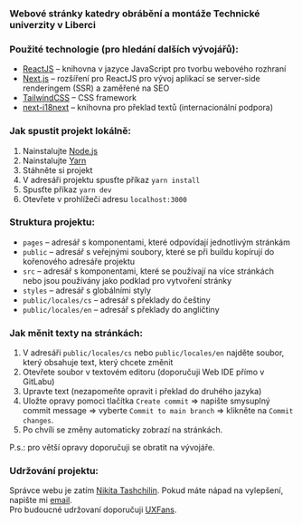 ### Webové stránky katedry obrábění a montáže Technické univerzity v Liberci

### Použité technologie (pro hledání dalších vývojářů):
- [ReactJS](https://reactjs.org) – knihovna v jazyce JavaScript pro tvorbu webového rozhraní
- [Next.js](https://nextjs.org) – rozšíření pro ReactJS pro vývoj aplikací se server-side renderingem (SSR) a zaměřené na SEO
- [TailwindCSS](https://tailwindcss.com) – CSS framework
- [next-i18next](https://github.com/i18next/next-i18next) – knihovna pro překlad textů (internacionální podpora)

### Jak spustit projekt lokálně:
1. Nainstalujte [Node.js](https://nodejs.org/en/download/)
2. Nainstalujte [Yarn](https://classic.yarnpkg.com/en/docs/install/#windows-stable)
3. Stáhněte si projekt
4. V adresáři projektu spusťte příkaz `yarn install`
5. Spusťte příkaz `yarn dev`
6. Otevřete v prohlížeči adresu `localhost:3000`

### Struktura projektu:
- `pages` – adresář s komponentami, které odpovídají jednotlivým stránkám
- `public` – adresář s veřejnými soubory, které se při buildu kopírují do kořenového adresáře projektu
- `src` – adresář s komponentami, které se používají na více stránkách nebo jsou používány jako podklad pro vytvoření stránky
- `styles` – adresář s globálními styly
- `public/locales/cs` – adresář s překlady do češtiny
- `public/locales/en` – adresář s překlady do angličtiny

### Jak měnit texty na stránkách:
1. V adresáři `public/locales/cs` nebo `public/locales/en` najděte soubor, který obsahuje text, který chcete změnit
2. Otevřete soubor v textovém editoru (doporučuji Web IDE přímo v GitLabu)
3. Upravte text (nezapomeňte opravit i překlad do druhého jazyka)
4. Uložte opravy pomoci tlačítka `Create commit` => napište smysuplný commit message => vyberte `Commit to main branch` => klikněte na `Commit changes`.
5. Po chvíli se změny automaticky zobrazí na stránkách.

P.s.: pro větší opravy doporučuji se obratit na vývojáře.

### Udržování projektu:
Správce webu je zatím [Nikita Tashchilin](https://github.com/aleveha). Pokud máte nápad na vylepšení, napište mi [email](mailto:nikita.tashchilin@tul.cz).\
Pro budoucné udržovaní doporučuji [UXFans](https://uxf.cz/).